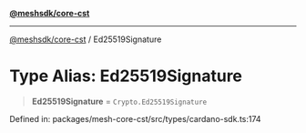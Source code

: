 [**@meshsdk/core-cst**](../README.md)

***

[@meshsdk/core-cst](../globals.md) / Ed25519Signature

# Type Alias: Ed25519Signature

> **Ed25519Signature** = `Crypto.Ed25519Signature`

Defined in: packages/mesh-core-cst/src/types/cardano-sdk.ts:174
